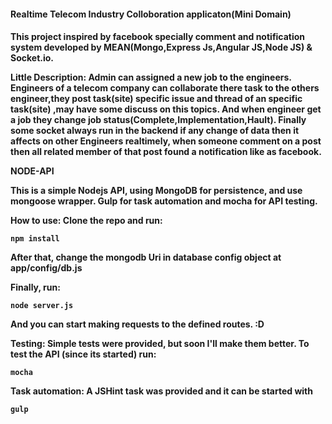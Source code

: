 <h4>Realtime Telecom Industry Colloboration applicaton(Mini Domain)<h4>

This project inspired by facebook specially comment and notification system developed by MEAN(Mongo,Express Js,Angular JS,Node JS) & Socket.io.

Little Description:
Admin can assigned a new job to the engineers. Engineers of a telecom company can collaborate there task to the others engineer,they post task(site) specific issue and thread of an specific task(site) ,may have some discuss on this topics. And when engineer get a job they change job status(Complete,Implementation,Hault). Finally some socket always run in the backend if any change of data then it affects on other Engineers realtimely, when someone comment on a post then all related member of that post found a notification like as facebook.

NODE-API

This is a simple Nodejs API, using MongoDB for persistence, and use mongoose wrapper. Gulp for task automation and mocha for API testing.


How to use:
Clone the repo and run: 

	npm install

After that, change the mongodb Uri in database config object at app/config/db.js

Finally, run:

	node server.js

And you can start making requests to the defined routes. :D


Testing:
Simple tests were provided, but soon I'll make them better.
To test the API (since its started) run:

	mocha

Task automation:
A JSHint task was provided and it can be started with

	gulp


